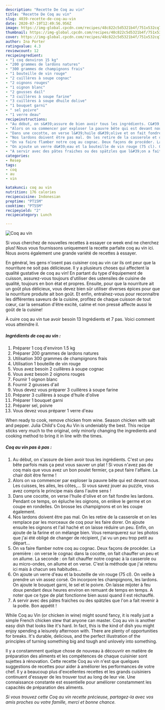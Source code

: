 ```yaml
---
description: "Recette De Coq au vin"
title: "Recette De Coq au vin"
slug: 4039-recette-de-coq-au-vin
date: 2020-07-19T12:49:56.956Z
image: https://img-global.cpcdn.com/recipes/48c822c5d5321b4f/751x532cq70/coq-au-vin-photo-principale-de-la-recette.jpg
thumbnail: https://img-global.cpcdn.com/recipes/48c822c5d5321b4f/751x532cq70/coq-au-vin-photo-principale-de-la-recette.jpg
cover: https://img-global.cpcdn.com/recipes/48c822c5d5321b4f/751x532cq70/coq-au-vin-photo-principale-de-la-recette.jpg
author: Ina Porter
ratingvalue: 4.3
reviewcount: 12
recipeingredient:
- "1 coq denviron 15 kg"
- "200 grammes de lardons natures"
- "300 grammes de champignons frais"
- "1 bouteille de vin rouge"
- "2 cuillères à soupe cognac"
- "2 oignons rouges"
- "1 oignon blanc"
- "2 gousses dail"
- "3 cuillères à soupe farine"
- "3 cuillères à soupe dhuile dolive"
- "1 bouquet garni"
- " sel poivre"
- "1 verre deau"
recipeinstructions:
- "Au début, on s&#39;assure de bien avoir tous les ingrédients. C&#39;est un peu bête parfois mais ça peut vous sauver un plat ! Si vous n&#39;avez pas de coq mais que vous avez un bon poulet fermier, ça peut faire l&#39;affaire. La chair doit être ferme !"
- "Alors on va commencer par exploser la pauvre bête qui est devant nous. Les cuisses, les ailes, les côtes,... Si vous savez jouer au puzzle, vous avez compris le principe mais dans l&#39;autre sens !"
- "Dans une cocotte, on verse l&#39;huile d&#39;olive et on fait fondre les lardons. Pendant ce temps, on épluche les oignons, on enlève le germe et on coupe en rondelles. On brosse les champignons et on les coupe également."
- "Nos lardons doivent être pas mal. On les retire de la casserole et on les remplace par les morceaux de coq pour les faire dorer. On ajoute ensuite les oignons et l&#39;ail haché et on laisse réduire un peu. Enfin, on ajoute de la farine et on mélange bien. Vous remarquerez sur les photos que j&#39;ai été obligé de changer de récipient, j&#39;ai vu un peu trop petit au départ..."
- "On va faire flamber notre coq au cognac. Deux façons de procéder. La première : on verse le cognac dans la cocotte, on fait chauffer un peu et on allume. La seconde : on fait chauffer notre cognac à la casserole ou au micro-ondes, on allume et on verse. C&#39;est la méthode que j&#39;ai retenu ici mais à chacun ses habitudes..."
- "On ajoute un verre d&#39;eau et la bouteille de vin rouge (75 cl). On veille à prendre un vin assez corsé. On incorpore les champignons, les lardons. On ajoute le bouquet garni, le sel et le poivre. On laisse mijoter à feu doux pendant deux heures environ en remuant de temps en temps. A noter que ce type de plat fonctionne bien aussi quand il est réchauffé."
- "A servir avec des pâtes fraiches ou des spätzles que l&#39;on a fait revenir à la poêle. Bon appétit !"
categories:
- Resep
tags:
- coq
- au
- vin

katakunci: coq au vin 
nutrition: 176 calories
recipecuisine: Indonesian
preptime: "PT15M"
cooktime: "PT55M"
recipeyield: "2"
recipecategory: Lunch

---
```



![Coq au vin](https://img-global.cpcdn.com/recipes/48c822c5d5321b4f/751x532cq70/coq-au-vin-photo-principale-de-la-recette.jpg)

Si vous cherchez de nouvelles recettes à essayer ce week end ne cherchez plus! Nous vous fournissons uniquement la recette parfaite coq au vin ici. Nous avons également une grande variété de recettes à essayer.

En général, les gens n'osent pas cuisiner coq au vin car ils ont peur que la nourriture ne soit pas délicieuse. Il y a plusieurs choses qui affectent la qualité gustative de coq au vin! En partant du type d'équipement de cuisson, assurez-vous toujours d'utiliser des ustensiles de cuisine de qualité, toujours en bon état et propres. Ensuite, pour que la nourriture ait un goût plus délicieux, vous devez bien sûr utiliser diverses épices pour que la nourriture produite ait bon goût. Et enfin, entraînez-vous pour reconnaître les différentes saveurs de la cuisine, profitez de chaque cuisson de tout cœur, car la sensation d'être excité, calme et non pressé affecte aussi le goût de la cuisine!

<!--inarticleads1-->

À cuire coq au vin tue avoir besoin 13 Ingrédients et 7 pas. Voici comment vous atteindre il.

##### Ingrédients de coq au vin :

1. Préparer 1 coq d&#39;environ 1.5 kg
1. Préparer 200 grammes de lardons natures
1. Utilisation 300 grammes de champignons frais
1. Utilisation 1 bouteille de vin rouge
1. Vous avez besoin 2 cuillères à soupe cognac
1. Vous avez besoin 2 oignons rouges
1. Fournir 1 oignon blanc
1. Fournir 2 gousses d&#39;ail
1. Vous devez vous préparer 3 cuillères à soupe farine
1. Préparer 3 cuillères à soupe d&#39;huile d&#39;olive
1. Préparer 1 bouquet garni
1. Préparer  sel, poivre
1. Vous devez vous préparer 1 verre d&#39;eau


When ready to cook, remove chicken from wine. Season chicken with salt and pepper. Julia Child&#39;s Coq Au Vin is undeniably the best. This recipe sticks very much to the original, only minorly changing the ingredients and cooking method to bring it in line with the times. 

<!--inarticleads2-->

##### Coq au vin pas à pas :

1. Au début, on s&#39;assure de bien avoir tous les ingrédients. C&#39;est un peu bête parfois mais ça peut vous sauver un plat ! Si vous n&#39;avez pas de coq mais que vous avez un bon poulet fermier, ça peut faire l&#39;affaire. La chair doit être ferme !
1. Alors on va commencer par exploser la pauvre bête qui est devant nous. Les cuisses, les ailes, les côtes,... Si vous savez jouer au puzzle, vous avez compris le principe mais dans l&#39;autre sens !
1. Dans une cocotte, on verse l&#39;huile d&#39;olive et on fait fondre les lardons. Pendant ce temps, on épluche les oignons, on enlève le germe et on coupe en rondelles. On brosse les champignons et on les coupe également.
1. Nos lardons doivent être pas mal. On les retire de la casserole et on les remplace par les morceaux de coq pour les faire dorer. On ajoute ensuite les oignons et l&#39;ail haché et on laisse réduire un peu. Enfin, on ajoute de la farine et on mélange bien. Vous remarquerez sur les photos que j&#39;ai été obligé de changer de récipient, j&#39;ai vu un peu trop petit au départ...
1. On va faire flamber notre coq au cognac. Deux façons de procéder. La première : on verse le cognac dans la cocotte, on fait chauffer un peu et on allume. La seconde : on fait chauffer notre cognac à la casserole ou au micro-ondes, on allume et on verse. C&#39;est la méthode que j&#39;ai retenu ici mais à chacun ses habitudes...
1. On ajoute un verre d&#39;eau et la bouteille de vin rouge (75 cl). On veille à prendre un vin assez corsé. On incorpore les champignons, les lardons. On ajoute le bouquet garni, le sel et le poivre. On laisse mijoter à feu doux pendant deux heures environ en remuant de temps en temps. A noter que ce type de plat fonctionne bien aussi quand il est réchauffé.
1. A servir avec des pâtes fraiches ou des spätzles que l&#39;on a fait revenir à la poêle. Bon appétit !


While Coq au Vin (or chicken in wine) might sound fancy, it is really just a simple French chicken stew that anyone can master. Coq au vin is another easy dish that looks like it&#39;s hard. In fact, this is the kind of dish you might enjoy spending a leisurely afternoon with. There are plenty of opportunities for breaks. It&#39;s durable, delicious, and the perfect illustration of the principles of turning something big and tough and unlovely into something. 

<!--inarticleads1-->

<p>
Il y a constamment quelque chose de nouveau à découvrir en matière de préparation des aliments et les compétences de chaque cuisinier sont sujettes à rénovation. Cette recette Coq au vin n'est que quelques suggestions de recettes pour aider à améliorer les performances de votre chef. Il y a beaucoup plus d'excellentes recettes et les grands cuisiniers continuent d'essayer de les trouver tout au long de leur vie. Une connaissance constante est essentielle pour améliorer constamment les capacités de préparation des aliments.
</p>

<p>
<i>Si vous trouvez cette Coq au vin recette précieuse, partagez-la avec vos amis proches ou votre famille, merci et bonne chance.</i>
</p>
